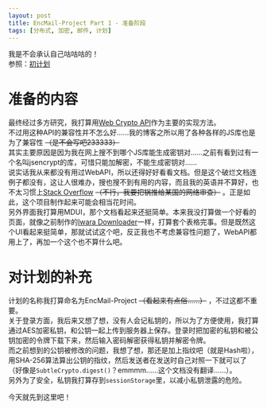 ```yaml
---
layout: post
title: EncMail-Project Part 1 - 准备阶段
tags: [分布式, 加密, 邮件, 计划]
--- 
```


  我是不会承认自己咕咕咕的！<!--more-->    
  参照：[初计划](/2019/07/02/encmail.html)
  
# 准备的内容
  最终经过多方研究，我打算用[Web Crypto API](https://developer.mozilla.org/zh-CN/docs/Web/API/Web_Crypto_API)作为主要的实现方法。   
  不过用这种API的兼容性并不怎么好……我的博客之所以用了各种各样的JS库也是为了兼容性 ~~（是不会写吧233333）~~   
  其实主要原因是因为我在网上搜不到哪个JS库能生成密钥对……之前有看到过有一个名叫jsencrypt的库，可惜只能加解密，不能生成密钥对……   
  说实话我从来都没有用过WebAPI，所以还得好好看看文档。但是这个破烂文档连例子都没有，这让人很难办，搜也搜不到有用的内容，而且我的英语并不算好，也不太习惯上[Stack Overflow](https://stackoverflow.com/) ~~（不行，我要把锅推给某国的网络审查）~~ 。正是如此，这个项目制作起来可能会相当花时间。   
  另外界面我打算用MDUI，那个文档看起来还挺简单。本来我没打算做一个好看的页面，就像之前制作的[Iwara Downloader](/2019/04/13/iwara.html)一样，打算套个表格完事。但是既然这个UI看起来挺简单，那就试试这个吧，反正我也不考虑兼容性问题了，WebAPI都用上了，再加一个这个也不算什么吧。   

# 对计划的补充
  计划的名称我打算命名为EncMail-Project ~~（看起来有点俗……）~~ ，不过这都不重要。   
  关于登录方面，我后来又想了想，没有人会记私钥的，所以为了方便使用，我打算通过AES加密私钥，和公钥一起上传到服务器上保存。登录时把加密的私钥和被公钥加密的令牌下载下来，然后输入密码解密获得私钥并解密令牌。   
  而之前想到的公钥被修改的问题，我想了想，那还是加上指纹吧（就是Hash啦），用SHA-256算法算出公钥的指纹，然后发送者在发送时自己对照一下就可以了（好像是`SubtleCrypto.digest()`？emmmm……这个文档没有翻译……）。   
  另外为了安全，私钥我打算存到`sessionStorage`里，以减小私钥泄露的危险。   
  
今天就先到这里吧！

